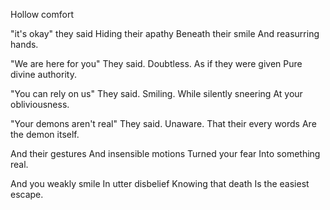 Hollow comfort

"it's okay" they said
Hiding their apathy
Beneath their smile
And reasurring hands.

"We are here for you"
They said. Doubtless.
As if they were given
Pure divine authority.

"You can rely on us"
They said. Smiling.
While silently sneering
At your obliviousness.

"Your demons aren't real"
They said. Unaware.
That their every words
Are the demon itself.

And their gestures
And insensible motions
Turned your fear
Into something real.

And you weakly smile
In utter disbelief
Knowing that death
Is the easiest escape.